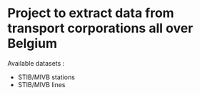 # Project to extract data from transport corporations all over Belgium

Available datasets :
* STIB/MIVB stations
* STIB/MIVB lines
